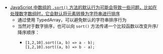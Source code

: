 - [JavaScript 中数组的 `.sort()` 方法的默认行为可能会导致一些问题，比如在处理数字数组时，它会默认将元素转换为字符串进行排序](https://twitter.com/ZoltanKochan/status/1660002475032686593)
	- 通过使用 TypedArray，可以避免默认的字符串排序行为
	- 当然对于数字排序，也可以向 `sort()` 方法传递一个比较函数以改变升序/降序顺序：
		- ```
		  [1,2,10].sort((a, b) => a - b);
		  [1,2,10].sort((a, b) => b - a);
		  ```